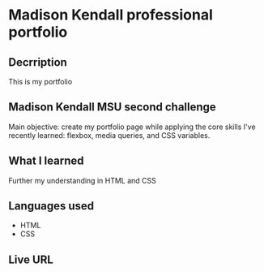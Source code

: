 # Madison Kendall professional portfolio

## Decrription
This is my portfolio

## Madison Kendall MSU second challenge
Main objective: create my portfolio page while applying the core skills I've recently learned: flexbox, media queries, and CSS variables.

## What I learned
Further my understanding in HTML and CSS

## Languages used 
- HTML
- CSS

## Live URL
